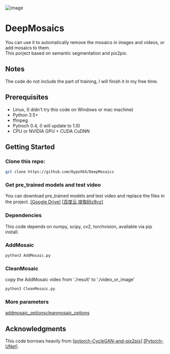 ![image](https://github.com/HypoX64/DeepMosaics/blob/master/hand.gif)
# DeepMosaics
You can use it to automatically remove the mosaics in images and videos, or add mosaics to them.<br>
This porject based on semantic segmentation and pix2pix.
<br>
## Notes
The code do not include the part of training, I will finish it in my free time.
<br>
## Prerequisites
- Linux, (I didn't try this code on Windows or mac machine)
- Python 3.5+
- ffmpeg
- Pytroch 0.4, (I will update to 1.0)
- CPU or NVIDIA GPU + CUDA CuDNN

## Getting Started
### Clone this repo:
```bash
git clone https://github.com/HypoX64/DeepMosaics
```
### Get pre_trained models and test video
You can download pre_trained models and test video and replace the files in the project.
[[Google Drive]](https://drive.google.com/open?id=1PXt3dE9Eez2xUqpemLJutwTCC0tW-D2g)
  [[百度云,提取码z8vz]](https://pan.baidu.com/s/1Wi8T6PE4ExTjrHVQhv3rJA) 
### Dependencies
This code depends on numpy, scipy, cv2, torchvision, available via pip install.
### AddMosaic
```bash
python3 AddMosaic.py
```
### CleanMosaic
copy the AddMosaic video from './result' to './video_or_image'
```bash
python3 CleanMosaic.py
```
### More parameters
[addmosaic_options](https://github.com/HypoX64/DeepMosaics/blob/master/options/addmosaic_options.py)[cleanmosaic_options](https://github.com/HypoX64/DeepMosaics/blob/master/options/cleanmosaic_options.py)
<br>
## Acknowledgments
This code borrows heavily from [[pytorch-CycleGAN-and-pix2pix]](https://github.com/junyanz/pytorch-CycleGAN-and-pix2pix) [[Pytorch-UNet]](https://github.com/milesial/Pytorch-UNet).
